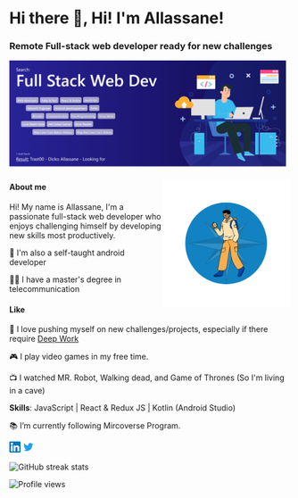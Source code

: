 <h1>Hi there 👋, Hi! I'm Allassane!</h1>

### Remote Full-stack web developer ready for new challenges
![Remote Full-stack web developer ready for new challenges <img width="30px" src="./images/icons8-boussole.gif" alt="Compas logo" />](./images/big_banner.png)

<img align='right' src="./images/small_banner.png" width="230">

#### About me

Hi! My name is Allassane, I'm a passionate full-stack web developer who enjoys challenging himself by developing new skills most productively.

📱 I'm also a self-taught android developer

👨‍🎓 I have a master's degree in telecommunication

#### Like

🧭 I love pushing myself on new challenges/projects, especially if there require [Deep Work](https://www.calnewport.com/books/deep-work/)

🎮 I play video games in my free time. 

📺 I watched MR. Robot, Walking dead, and Game of Thrones (So I'm living in a cave) 


**Skills**: JavaScript | React & Redux JS | Kotlin (Android Studio)

📚  I’m currently following Mircoverse Program.

<p><a href="" style="text-decoration: none;"><img src="./images/Linkedin.png" width="20px" alt="Linkdin"></a>  <a href=""  style="text-decoration: none;"> <img src="./images/twitter.png" width="20px" alt="Twitter"></a> </p>


![GitHub streak stats](https://streak-stats.demolab.com/?user=Trast00)  

![Profile views](https://gpvc.arturio.dev/Trast00)  


